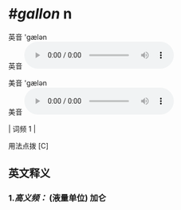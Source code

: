 # ***\#gallon*** n
英音 'ɡælən  
英音
<audio src="./media/gallon-B.aac" controls="controls"></audio>

美音 'ɡælən  
美音
<audio src="./media/gallon.aac" controls="controls"></audio>



| 词频 1 |  

用法点拨  [C]

英文释义
---
### 1.*高义频：* **(液量单位) 加仑**  


